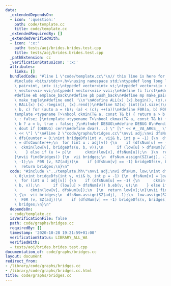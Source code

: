 ```yaml
---
data:
  _extendedDependsOn:
  - icon: ':question:'
    path: code/template.cc
    title: code/template.cc
  _extendedRequiredBy: []
  _extendedVerifiedWith:
  - icon: ':x:'
    path: tests/aoj/brides.brides.test.cpp
    title: tests/aoj/brides.brides.test.cpp
  _pathExtension: cc
  _verificationStatusIcon: ':x:'
  attributes:
    links: []
  bundledCode: "#line 1 \"code/template.cc\"\n// this line is here for a reason\n\
    #include <bits/stdc++.h>\nusing namespace std;\ntypedef long long ll;\ntypedef\
    \ pair<int, int> ii;\ntypedef vector<int> vi;\ntypedef vector<ii> vii;\ntypedef\
    \ vector<vi> vvi;\ntypedef vector<vii> vvii;\n#define fi first\n#define se second\n\
    #define eb emplace_back\n#define pb push_back\n#define mp make_pair\n#define mt\
    \ make_tuple\n#define endl '\\n'\n#define ALL(x) (x).begin(), (x).end()\n#define\
    \ RALL(x) (x).rbegin(), (x).rend()\n#define SZ(x) (int)(x).size()\n#define FOR(a,\
    \ b, c) for (auto a = (b); (a) < (c); ++(a))\n#define F0R(a, b) FOR (a, 0, (b))\n\
    template <typename T>\nbool ckmin(T& a, const T& b) { return a > b ? a = b, true\
    \ : false; }\ntemplate <typename T>\nbool ckmax(T& a, const T& b) { return a <\
    \ b ? a = b, true : false; }\n#ifndef DEBUG\n#define DEBUG 0\n#endif\n#define\
    \ dout if (DEBUG) cerr\n#define dvar(...) \" [\" << #__VA_ARGS__ \": \" << (__VA_ARGS__)\
    \ << \"] \"\n#line 2 \"code/graphs/bridges.cc\"\nvvi adj;\nvi dfsNum, low;\nint\
    \ dfsCounter = 0;\nint bridgeDfs(int v, vii& b, int p = -1) {\n  dfsNum[v] = low[v]\
    \ = dfsCounter++;\n  for (int u : adj[v]) {\n    if (dfsNum[u] == -1) {\n    \
    \  ckmin(low[v], bridgeDfs(u, b, v));\n      if (low[u] > dfsNum[v]) b.eb(v, u);\n\
    \    } else if (u != p)\n      ckmin(low[v], dfsNum[u]);\n  }\n  return low[v];\n\
    }\nvii findBridges() {\n  vii bridges;\n  dfsNum.assign(SZ(adj), -1);\n  low.assign(SZ(adj),\
    \ -1);\n  F0R (v, SZ(adj))\n    if (dfsNum[v] == -1) bridgeDfs(v, bridges);\n\
    \  return bridges;\n}\n"
  code: "#include \"../template.hh\"\nvvi adj;\nvi dfsNum, low;\nint dfsCounter =\
    \ 0;\nint bridgeDfs(int v, vii& b, int p = -1) {\n  dfsNum[v] = low[v] = dfsCounter++;\n\
    \  for (int u : adj[v]) {\n    if (dfsNum[u] == -1) {\n      ckmin(low[v], bridgeDfs(u,\
    \ b, v));\n      if (low[u] > dfsNum[v]) b.eb(v, u);\n    } else if (u != p)\n\
    \      ckmin(low[v], dfsNum[u]);\n  }\n  return low[v];\n}\nvii findBridges()\
    \ {\n  vii bridges;\n  dfsNum.assign(SZ(adj), -1);\n  low.assign(SZ(adj), -1);\n\
    \  F0R (v, SZ(adj))\n    if (dfsNum[v] == -1) bridgeDfs(v, bridges);\n  return\
    \ bridges;\n}\n"
  dependsOn:
  - code/template.cc
  isVerificationFile: false
  path: code/graphs/bridges.cc
  requiredBy: []
  timestamp: '2020-10-28 19:21:59+01:00'
  verificationStatus: LIBRARY_ALL_WA
  verifiedWith:
  - tests/aoj/brides.brides.test.cpp
documentation_of: code/graphs/bridges.cc
layout: document
redirect_from:
- /library/code/graphs/bridges.cc
- /library/code/graphs/bridges.cc.html
title: code/graphs/bridges.cc
---
```

